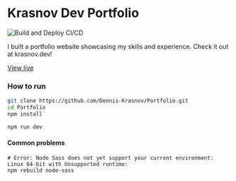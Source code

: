 # Krasnov Dev Portfolio
![Build and Deploy CI/CD](https://github.com/Dennis-Krasnov/Portfolio/workflows/Build%20and%20Deploy%20CI/CD/badge.svg)

I built a portfolio website showcasing my skills and experience. Check it out at krasnov.dev!

[View live](https://krasnov.dev/)

### How to run

```bash
git clone https://github.com/Dennis-Krasnov/Portfolio.git
cd Portfolio
npm install

npm run dev
```

#### Common problems
```shell
# Error: Node Sass does not yet support your current environment: Linux 64-bit with Unsupported runtime:
npm rebuild node-sass
```
